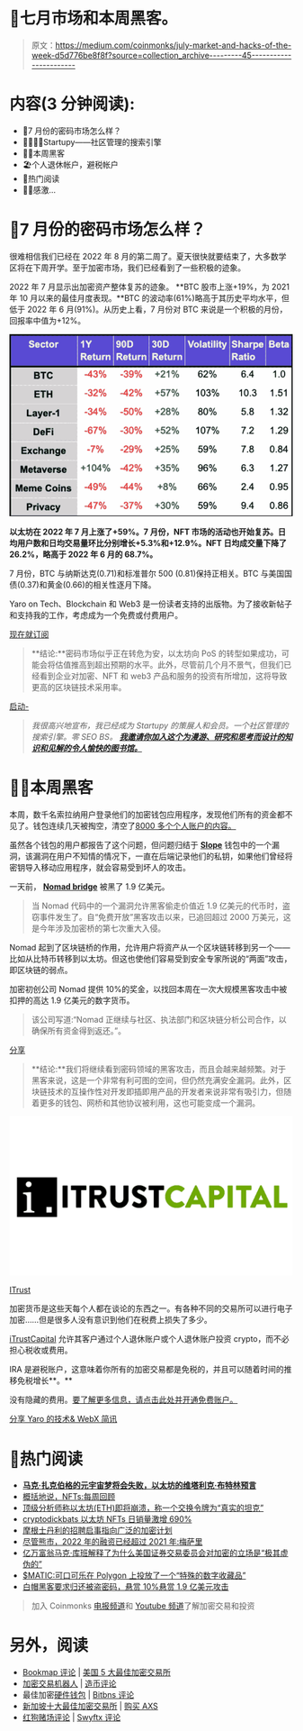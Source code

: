# 🤔七月市场和本周黑客。

> 原文：<https://medium.com/coinmonks/july-market-and-hacks-of-the-week-d5d776be8f8f?source=collection_archive---------45----------------------->

# 内容(3 分钟阅读):

*   🤔7 月份的密码市场怎么样？
*   👨‍👩‍👧‍👧Startupy——社区管理的搜索引擎
*   🐱‍💻本周黑客
*   🏖️个人退休帐户，避税帐户
*   📰热门阅读
*   🙏🏻感激…

# 🤔7 月份的密码市场怎么样？

很难相信我们已经在 2022 年 8 月的第二周了。夏天很快就要结束了，大多数学区将在下周开学。至于加密市场，我们已经看到了一些积极的迹象。

2022 年 7 月显示出加密资产整体复苏的迹象。 **BTC 股市上涨+19%，为 2021 年 10 月以来的最佳月度表现。**BTC 的波动率(61%)略高于其历史平均水平，但低于 2022 年 6 月(91%)。从历史上看，7 月份对 BTC 来说是一个积极的月份，回报率中值为+12%。

![](img/014ed3185ed72aa66bb42a66d53f3903.png)

**以太坊在 2022 年 7 月上涨了+59%。7 月份，NFT 市场的活动也开始复苏。日均用户数和日均交易量环比分别增长+5.3%和+12.9%。NFT 日均成交量下降了 26.2%，略高于 2022 年 6 月的 68.7%。**

7 月份，BTC 与纳斯达克(0.71)和标准普尔 500 (0.81)保持正相关。BTC 与美国国债(0.37)和黄金(0.66)的相关性逐月下降。

Yaro on Tech、Blockchain 和 Web3 是一份读者支持的出版物。为了接收新帖子和支持我的工作，考虑成为一个免费或付费用户。

[现在就订阅](https://yarocelis.substack.com/subscribe?utm_medium=web&utm_source=subscribe-widget-preamble&utm_content=67641072)

> **结论:**密码市场似乎正在转危为安，以太坊向 PoS 的转型如果成功，可能会将估值推高到超出预期的水平。此外，尽管前几个月不景气，但我们已经看到企业对加密、NFT 和 web3 产品和服务的投资有所增加，这将导致更高的区块链技术采用率。

[启动-](https://beta.startupy.world/membership/?ref=yarocelis)

> *我很高兴地宣布，我已经成为 Startupy 的策展人和会员。一个社区管理的搜索引擎。零 SEO BS。* [***我邀请你加入这个为漫游、研究和思考而设计的知识和见解的令人愉快的图书馆。***](https://beta.startupy.world/membership/?ref=yarocelis)

# 🐱‍💻本周黑客

本周，数千名索拉纳用户登录他们的加密钱包应用程序，发现他们所有的资金都不见了。钱包连续几天被掏空，清空了[8000 多个个人账户的内容。](https://techcrunch.com/2022/08/07/theres-always-another-nightmarish-crypto-hack-around-the-corner/)

虽然各个钱包的用户都报告了这个问题，但问题归结于 [**Slope**](https://www.theverge.com/2022/8/4/23291180/solana-cryptocurrency-slope-phantom-wallet-theft-supply-chain-attack) 钱包中的一个漏洞，该漏洞在用户不知情的情况下，一直在后端记录他们的私钥，如果他们曾经将密钥导入移动应用程序，就会容易受到坏人的攻击。

一天前， [**Nomad bridge**](https://app.nomad.xyz/) 被黑了 1.9 亿美元。

> 当 Nomad 代码中的一个漏洞允许黑客偷走价值近 1.9 亿美元的代币时，盗窃事件发生了。自“免费开放”黑客攻击以来，已追回超过 2000 万美元，这是今年涉及加密桥的第七次重大入侵。

Nomad 起到了区块链桥的作用，允许用户将资产从一个区块链转移到另一个——比如从比特币转移到以太坊。但这也使他们容易受到安全专家所说的“两面”攻击，即区块链的弱点。

加密初创公司 Nomad 提供 10%的奖金，以找回本周在一次大规模黑客攻击中被扣押的高达 1.9 亿美元的数字货币。

> 该公司写道:“Nomad 正继续与社区、执法部门和区块链分析公司合作，以确保所有资金得到返还。”。

[分享](https://yarocelis.substack.com/p/-july-market-and-hacks-of-the-week?utm_source=substack&utm_medium=email&utm_content=share&action=share&token=eyJ1c2VyX2lkIjo4NzI4NzQyLCJpYXQiOjE2NTk5MTg2ODcsImlzcyI6InB1Yi0yODIwMjIiLCJzdWIiOiJwb3N0LXJlYWN0aW9uIn0.EF1vBJK2Dgp-2LQT51Z2P_7zKKZLxlkY0ApSW56153I)

> **结论:**我们将继续看到密码领域的黑客攻击，而且会越来越频繁。对于黑客来说，这是一个非常有利可图的空间，但仍然充满安全漏洞。此外，区块链技术的互操作性对开发即插即用产品的开发者来说非常有吸引力，但随着更多的钱包、网桥和其他协议被利用，这也可能变成一个漏洞。

![](img/ef7e728e5d7c497ea5f9462ec52d22c3.png)

[ITrust](https://itrustcapital.com/referral100?utm_source=partner&utm_medium=youtube&utm_campaign=partner637&oid=10&affid=637)

加密货币是这些天每个人都在谈论的东西之一。有各种不同的交易所可以进行电子加密……但是很多人没有意识到他们在税费上损失了多少。

[iTrustCapital](https://itrustcapital.com/referral100?utm_source=partner&utm_medium=youtube&utm_campaign=partner637&oid=10&affid=637) 允许其客户通过个人退休账户或个人退休账户投资 crypto，而不必担心税收或费用。

IRA 是避税账户，这意味着你所有的加密交易都是免税的，并且可以随着时间的推移免税增长**。**

没有隐藏的费用。[要了解更多信息，请点击此处并开通免费账户。](https://itrustcapital.com/referral100?utm_source=partner&utm_medium=youtube&utm_campaign=partner637&oid=10&affid=637)

[分享 Yaro 的技术& WebX 简讯](https://yarocelis.substack.com/?utm_source=substack&utm_medium=email&utm_content=share&action=share)

# 📰热门阅读

*   [**马克·扎克伯格的元宇宙梦将会失败，以太坊的维塔利克·布特林预言**](https://coinmarketcap.com/alexandria/article/mark-zuckerberg-s-metaverse-dream-will-fail-ethereum-s-vitalik-buterin-predicts)
*   [概括地说，NFTs:每周回顾](https://bitcoinist.com/nfts-in-a-nutshell-a-weekly-review-61/)
*   [顶级分析师称以太坊(ETH)即将崩溃，称一个交换令牌为“真实的坦克”](https://dailyhodl.com/2022/08/07/top-analyst-says-ethereum-eth-about-to-rip-calls-one-exchange-token-an-actual-tank/)
*   [cryptodickbats 以太坊 NFTs 日销量激增 690%](https://decrypt.co/106914/why-cryptodickbutts-ethereum-nft-surging-in-volume)
*   [摩根士丹利的招聘启事指向广泛的加密计划](https://www.theblock.co/post/161958/morgan-stanley-job-posting-points-to-wide-ranging-crypto-plans?utm_source=cryptopanic&utm_medium=rss)
*   [尽管熊市，2022 年的融资已经超过 2021 年:梅萨里](https://cryptopotato.com/despite-bear-market-2022-fundraisings-already-surpassed-2021-messari/)
*   [亿万富翁马克·库班解释了为什么美国证券交易委员会对加密的立场是“极其虚伪的”](https://www.cryptoglobe.com/latest/2022/08/billionaire-mark-cuban-explains-why-secs-stance-on-crypto-is-incredibly-hypocritical/)
*   [$MATIC:可口可乐在 Polygon 上投放了一个“特殊的数字收藏品”](https://www.cryptoglobe.com/latest/2022/08/matic-coca-cola-drops-a-special-digital-collectible-on-polygon/)
*   [白帽黑客要求归还被盗密码，悬赏 10%悬赏 1.9 亿美元攻击](https://dailyhodl.com/2022/08/07/white-hat-hackers-asked-to-return-stolen-crypto-offered-10-bounty-on-190000000-attack/)

> 加入 Coinmonks [电报频道](https://t.me/coincodecap)和 [Youtube 频道](https://www.youtube.com/c/coinmonks/videos)了解加密交易和投资

# 另外，阅读

*   [Bookmap 评论](https://coincodecap.com/bookmap-review-2021-best-trading-software) | [美国 5 大最佳加密交易所](https://coincodecap.com/crypto-exchange-usa)
*   [加密交易机器人](/coinmonks/crypto-trading-bot-c2ffce8acb2a) | [造币评论](https://coincodecap.com/coingate-review)
*   最佳加密[硬件钱包](/coinmonks/hardware-wallets-dfa1211730c6) | [Bitbns 评论](/coinmonks/bitbns-review-38256a07e161)
*   [新加坡十大最佳加密交易所](https://coincodecap.com/crypto-exchange-in-singapore) | [购买 AXS](https://coincodecap.com/buy-axs-token)
*   [红狗赌场评论](https://coincodecap.com/red-dog-casino-review) | [Swyftx 评论](https://coincodecap.com/swyftx-review)